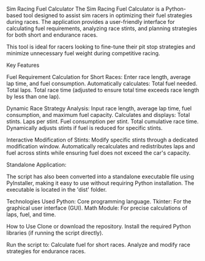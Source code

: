 Sim Racing Fuel Calculator
The Sim Racing Fuel Calculator is a Python-based tool designed to assist sim racers in optimizing their fuel strategies during races. The application provides a 
user-friendly interface for calculating fuel requirements, analyzing race stints, and planning strategies for both short and endurance races.

This tool is ideal for racers looking to fine-tune their pit stop strategies and minimize unnecessary fuel weight during competitive racing.

Key Features

Fuel Requirement Calculation for Short Races: 
Enter race length, average lap time, and fuel consumption.
Automatically calculates: Total fuel needed. Total laps. Total race time (adjusted to ensure total time exceeds race length by less than one lap).

Dynamic Race Strategy Analysis:
Input race length, average lap time, fuel consumption, and maximum fuel capacity.
Calculates and displays: Total stints. Laps per stint. Fuel consumption per stint. Total cumulative race time. Dynamically adjusts stints if fuel is reduced for 
specific stints. 

Interactive Modification of Stints:
Modify specific stints through a dedicated modification window.
Automatically recalculates and redistributes laps and fuel across stints while ensuring fuel does not exceed the car's capacity.

Standalone Application:

The script has also been converted into a standalone executable file using PyInstaller, making it easy to use without requiring Python installation. The executable is 
located in the 'dist' folder.

Technologies Used
Python: Core programming language.
Tkinter: For the graphical user interface (GUI).
Math Module: For precise calculations of laps, fuel, and time.

How to Use
Clone or download the repository.
Install the required Python libraries (if running the script directly).

Run the script to:
Calculate fuel for short races.
Analyze and modify race strategies for endurance races.
